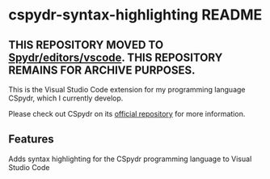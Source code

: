 # cspydr-syntax-highlighting README

## THIS REPOSITORY MOVED TO [Spydr/editors/vscode](https://github.com/Spydr06/CSpydr/tree/main/editors/vscode). THIS REPOSITORY REMAINS FOR ARCHIVE PURPOSES.

This is the Visual Studio Code extension for my programming language CSpydr, which I currently develop.

Please check out CSpydr on its [official repository](https://github.com/Spydr06/CSpydr) for more information.

## Features

Adds syntax highlighting for the CSpydr programming language to Visual Studio Code
